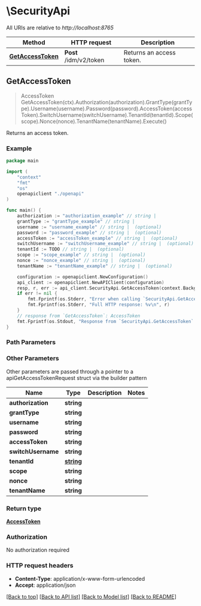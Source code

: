 # \SecurityApi

All URIs are relative to *http://localhost:8765*

Method | HTTP request | Description
------------- | ------------- | -------------
[**GetAccessToken**](SecurityApi.md#GetAccessToken) | **Post** /idm/v2/token | Returns an access token.



## GetAccessToken

> AccessToken GetAccessToken(ctx).Authorization(authorization).GrantType(grantType).Username(username).Password(password).AccessToken(accessToken).SwitchUsername(switchUsername).TenantId(tenantId).Scope(scope).Nonce(nonce).TenantName(tenantName).Execute()

Returns an access token.

### Example

```go
package main

import (
    "context"
    "fmt"
    "os"
    openapiclient "./openapi"
)

func main() {
    authorization := "authorization_example" // string | 
    grantType := "grantType_example" // string | 
    username := "username_example" // string |  (optional)
    password := "password_example" // string |  (optional)
    accessToken := "accessToken_example" // string |  (optional)
    switchUsername := "switchUsername_example" // string |  (optional)
    tenantId := TODO // string |  (optional)
    scope := "scope_example" // string |  (optional)
    nonce := "nonce_example" // string |  (optional)
    tenantName := "tenantName_example" // string |  (optional)

    configuration := openapiclient.NewConfiguration()
    api_client := openapiclient.NewAPIClient(configuration)
    resp, r, err := api_client.SecurityApi.GetAccessToken(context.Background()).Authorization(authorization).GrantType(grantType).Username(username).Password(password).AccessToken(accessToken).SwitchUsername(switchUsername).TenantId(tenantId).Scope(scope).Nonce(nonce).TenantName(tenantName).Execute()
    if err != nil {
        fmt.Fprintf(os.Stderr, "Error when calling `SecurityApi.GetAccessToken``: %v\n", err)
        fmt.Fprintf(os.Stderr, "Full HTTP response: %v\n", r)
    }
    // response from `GetAccessToken`: AccessToken
    fmt.Fprintf(os.Stdout, "Response from `SecurityApi.GetAccessToken`: %v\n", resp)
}
```

### Path Parameters



### Other Parameters

Other parameters are passed through a pointer to a apiGetAccessTokenRequest struct via the builder pattern


Name | Type | Description  | Notes
------------- | ------------- | ------------- | -------------
 **authorization** | **string** |  | 
 **grantType** | **string** |  | 
 **username** | **string** |  | 
 **password** | **string** |  | 
 **accessToken** | **string** |  | 
 **switchUsername** | **string** |  | 
 **tenantId** | [**string**](string.md) |  | 
 **scope** | **string** |  | 
 **nonce** | **string** |  | 
 **tenantName** | **string** |  | 

### Return type

[**AccessToken**](AccessToken.md)

### Authorization

No authorization required

### HTTP request headers

- **Content-Type**: application/x-www-form-urlencoded
- **Accept**: application/json

[[Back to top]](#) [[Back to API list]](../README.md#documentation-for-api-endpoints)
[[Back to Model list]](../README.md#documentation-for-models)
[[Back to README]](../README.md)

